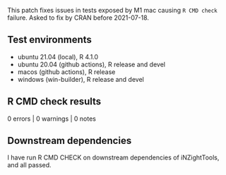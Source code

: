 This patch fixes issues in tests exposed by M1 mac causing `R CMD check` failure.
Asked to fix by CRAN before 2021-07-18.

## Test environments
* ubuntu 21.04 (local), R 4.1.0
* ubuntu 20.04 (github actions), R release and devel
* macos (github actions), R release
* windows (win-builder), R release and devel

## R CMD check results

0 errors | 0 warnings | 0 notes

## Downstream dependencies

I have run R CMD CHECK on downstream dependencies of iNZightTools, and all passed.

